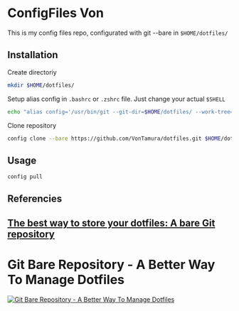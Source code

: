 # ConfigFiles Von

This is my config files repo, configurated with git --bare in ```$HOME/dotfiles/```

## Installation
Create directoriy
```bash
mkdir $HOME/dotfiles/
```
Setup alias config in ```.bashrc``` or ```.zshrc``` file. Just change your actual ```$SHELL```
```bash
echo "alias config='/usr/bin/git --git-dir=$HOME/dotfiles/ --work-tree=$HOME'" >> $HOME/.zshrc
```
Clone repository
```bash
config clone --bare https://github.com/VonTamura/dotfiles.git $HOME/dotfiles/
```
## Usage
```bash
config pull
```
## Referencies
[The best way to store your dotfiles: A bare Git repository](https://www.atlassian.com/git/tutorials/dotfiles)
--
# Git Bare Repository - A Better Way To Manage Dotfiles
[![Git Bare Repository - A Better Way To Manage Dotfiles](https://img.youtube.com/vi/tBoLDpTWVOM/0.jpg)](https://www.youtube.com/watch?v=tBoLDpTWVOM)

